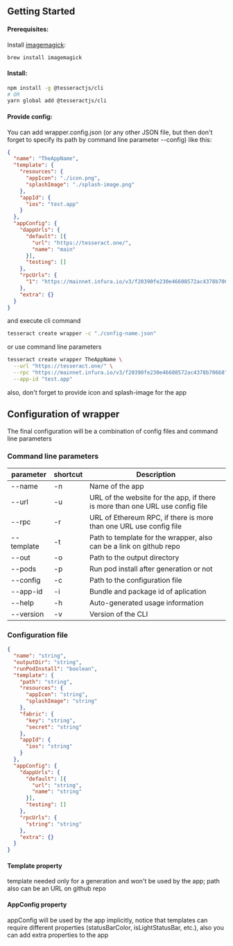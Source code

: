 ## Getting Started

#### Prerequisites:

Install [imagemagick](https://imagemagick.org):

```sh
brew install imagemagick
```

#### Install:

```sh
npm install -g @tesseractjs/cli
# OR
yarn global add @tesseractjs/cli
```

#### Provide config:

You can add wrapper.config.json (or any other JSON file, but then don't forget to specify its path by command line parameter --config) like this:

```json
{
  "name": "TheAppName",
  "template": {
    "resources": {
      "appIcon": "./icon.png",
      "splashImage": "./splash-image.png"
    },
    "appId": {
      "ios": "test.app"
    }
  },
  "appConfig": {
    "dappUrls": {
      "default": [{
        "url": "https://tesseract.one/",
        "name": "main"
      }],
      "testing": []
    },
    "rpcUrls": {
      "1": "https://mainnet.infura.io/v3/f20390fe230e46608572ac4378b70668"
    },
    "extra": {}
  }
}
```

and execute cli command

```sh
tesseract create wrapper -c "./config-name.json"
```

or use command line parameters

```sh
tesseract create wrapper TheAppName \
  --url "https://tesseract.one/" \
  --rpc "https://mainnet.infura.io/v3/f20390fe230e46608572ac4378b70668" \
  --app-id "test.app"
```

also, don't forget to provide icon and splash-image for the app

## Configuration of wrapper

The final configuration will be a combination of config files and command line parameters

### Command line parameters

| parameter | shortcut | Description |
|---|---|---|
--name | -n | Name of the app
--url | -u | URL of the website for the app, if there is more than one URL use config file
--rpc | -r | URL of Ethereum RPC, if there is more than one URL use config file
--template | -t | Path to template for the wrapper, also can be a link on github repo
--out | -o | Path to the output directory
--pods | -p | Run pod install after generation or not
--config | -c | Path to the configuration file
--app-id | -i | Bundle and package id of aplication
--help | -h | Auto-generated usage information
--version | -v | Version of the CLI

### Configuration file

```json
{
  "name": "string",
  "outputDir": "string",
  "runPodInstall": "boolean",
  "template": {
    "path": "string",
    "resources": {
      "appIcon": "string",
      "splashImage": "string"
    },
    "fabric": {
      "key": "string",
      "secret": "string"
    },
    "appId": {
      "ios": "string"
    }
  },
  "appConfig": {
    "dappUrls": {
      "default": [{
        "url": "string",
        "name": "string"
      }],
      "testing": []
    },
    "rpcUrls": {
      "string": "string"
    },
    "extra": {}
  }
}
```

#### Template property

template needed only for a generation and won't be used by the app; path also can be an URL on github repo

#### AppConfig property

appConfig will be used by the app implicitly, notice that templates can require different properties (statusBarColor, isLightStatusBar, etc.), also you can add extra properties to the app
